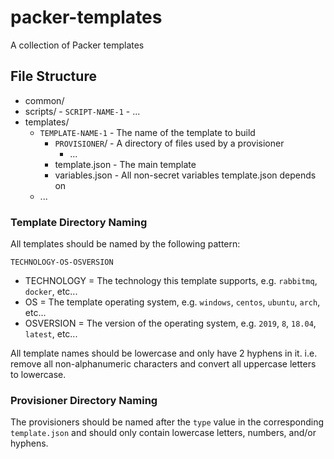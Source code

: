 # packer-templates

A collection of Packer templates

## File Structure

- common/
- scripts/
      - `SCRIPT-NAME-1`
      - ...
- templates/
  - `TEMPLATE-NAME-1` - The name of the template to build
    - `PROVISIONER`/ - A directory of files used by a provisioner
      - ...
    - template.json - The main template
    - variables.json - All non-secret variables template.json depends on
  - ...

### Template Directory Naming

All templates should be named by the following pattern:

```format
TECHNOLOGY-OS-OSVERSION
```

- TECHNOLOGY = The technology this template supports, e.g. `rabbitmq`, `docker`, etc...
- OS = The template operating system, e.g. `windows`, `centos`, `ubuntu`, `arch`, etc...
- OSVERSION = The version of the operating system, e.g. `2019`, `8`, `18.04`, `latest`, etc...

All template names should be lowercase and only have 2 hyphens in it. i.e. remove all non-alphanumeric characters and convert all uppercase letters to lowercase.

### Provisioner Directory Naming

The provisioners should be named after the `type` value in the corresponding `template.json` and should only contain lowercase letters, numbers, and/or hyphens.
